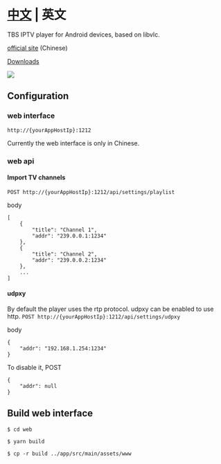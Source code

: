 # [中文](https://github.com/plestoon/tbs-android) | 英文

TBS IPTV player for Android devices, based on libvlc.

[official site](http://www.turboshow.cn) (Chinese)

[Downloads](https://github.com/plestoon/tbs-android/releases)

![](http://www.turboshow.cn/assets/screenshot.png)
## Configuration
### web interface
`http://{yourAppHostIp}:1212`

Currently the web interface is only in Chinese.

### web api
#### Import TV channels
`POST http://{yourAppHostIp}:1212/api/settings/playlist`

body
```
[
    {
        "title": "Channel 1",
        "addr": "239.0.0.1:1234"
    },
    {
        "title": "Channel 2",
        "addr": "239.0.0.2:1234"
    },
    ...
]
```

#### udpxy
By default the player uses the rtp protocol. udpxy can be enabled to use http.
`POST http://{yourAppHostIp}:1212/api/settings/udpxy`

body
```
{
    "addr": "192.168.1.254:1234"
}
```
To disable it, POST
```
{
    "addr": null
}
```

## Build web interface
`$ cd web`

`$ yarn build`

`$ cp -r build ../app/src/main/assets/www`
